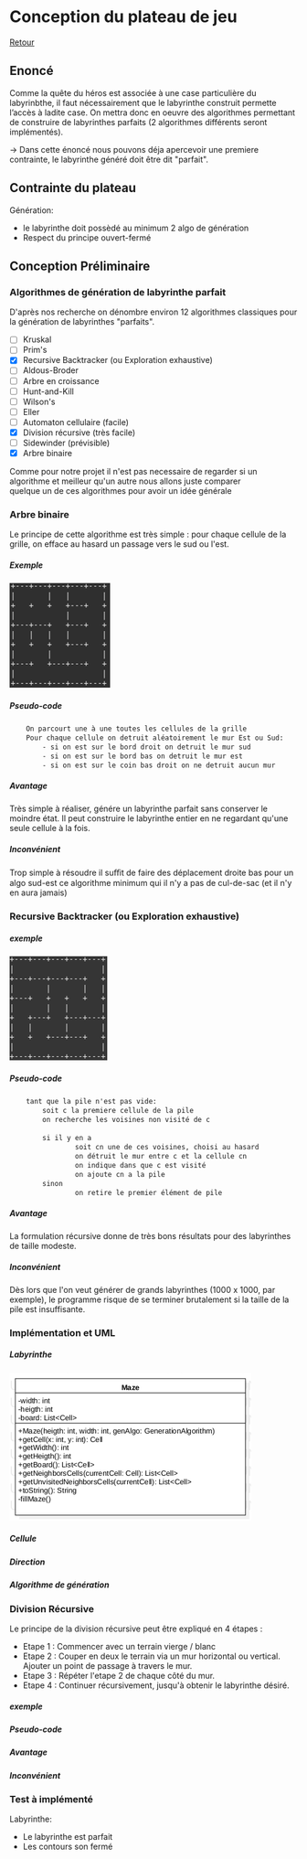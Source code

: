 # Conception du plateau de jeu

[Retour](README.md)

## Enoncé

Comme la quête du héros est associée à une case particulière du labyrinbthe, il faut nécessairement que le labyrinthe
construit permette l’accès à ladite case. On mettra donc en oeuvre des algorithmes permettant de construire de
labyrinthes parfaits (2 algorithmes différents seront implémentés).

-> Dans cette énoncé nous pouvons déja apercevoir une premiere contrainte, le labyrinthe généré doit être dit "parfait".

## Contrainte du plateau

Génération:

- le labyrinthe doit possèdé au minimum 2 algo de génération
- Respect du principe ouvert-fermé

## Conception Préliminaire

### Algorithmes de génération de labyrinthe parfait 

D'après nos recherche on dénombre environ 12 algorithmes classiques pour la génération de labyrinthes "parfaits".

- [ ] Kruskal
- [ ] Prim's
- [x] Recursive Backtracker (ou Exploration exhaustive)
- [ ] Aldous-Broder
- [ ] Arbre en croissance
- [ ] Hunt-and-Kill
- [ ] Wilson's
- [ ] Eller
- [ ] Automaton cellulaire (facile)
- [X] Division récursive (très facile)
- [ ] Sidewinder (prévisible)
- [x] Arbre binaire

Comme pour notre projet il n'est pas necessaire de regarder si un algorithme et meilleur qu'un autre nous allons juste comparer  
quelque un de ces algorithmes pour avoir un idée générale

### Arbre binaire

Le principe de cette algorithme est très simple : pour chaque cellule de la grille, on efface au hasard un passage vers le sud ou l'est. 

##### Exemple

![Exemple d'affichage de génération](img/maze/labyrinte_arbre_binaire.png "Arbre binaire génération")  

##### Pseudo-code

```
	On parcourt une à une toutes les cellules de la grille
	Pour chaque cellule on detruit aléatoirement le mur Est ou Sud:  
		- si on est sur le bord droit on detruit le mur sud  
		- si on est sur le bord bas on detruit le mur est  
		- si on est sur le coin bas droit on ne detruit aucun mur  
```
##### Avantage

Très simple à réaliser, génére un labyrinthe parfait sans conserver le moindre état. Il peut construire le labyrinthe entier en ne regardant qu'une seule cellule à la fois.

##### Inconvénient

Trop simple à résoudre il suﬃt de faire des déplacement droite bas pour un algo sud-est ce algorithme minimum qui il n'y a pas de cul-de-sac (et il n'y en aura jamais)

### Recursive Backtracker (ou Exploration exhaustive)

##### exemple

![Exemple d'affichage de génération](img/maze/labyrinthe_recursive_backtracker.png "Exploration exhaustive génération")  

##### Pseudo-code
```
	tant que la pile n'est pas vide:
  		soit c la premiere cellule de la pile
  		on recherche les voisines non visité de c

  		si il y en a
     			soit cn une de ces voisines, choisi au hasard 
      			on détruit le mur entre c et la cellule cn
      			on indique dans que c est visité
      			on ajoute cn a la pile
  		sinon
      			on retire le premier élément de pile
```

##### Avantage

La formulation récursive donne de très bons résultats pour des labyrinthes de taille modeste.

##### Inconvénient

Dès lors que l'on veut générer de grands labyrinthes (1000 x 1000, par exemple), le programme risque de se terminer brutalement si la taille de la pile est insuffisante.


### Implémentation et UML

##### Labyrinthe

![Exemple d'affichage de génération](img/maze/mazeUML.png "Exploration exhaustive génération")  

##### Cellule

##### Direction

##### Algorithme de génération

### Division Récursive 

Le principe de la division récursive peut être expliqué en 4 étapes :
 - Etape 1 : Commencer avec un terrain vierge / blanc
 - Etape 2 : Couper en deux le terrain via un mur horizontal ou vertical. Ajouter un point de passage à travers le mur.
 - Etape 3 : Répéter l'etape 2 de chaque côté du mur.
 - Etape 4 : Continuer récursivement, jusqu'à obtenir le labyrinthe désiré.
 
##### exemple

##### Pseudo-code

##### Avantage


##### Inconvénient


### Test à implémenté

Labyrinthe:
- Le labyrinthe est parfait
- Les contours son fermé